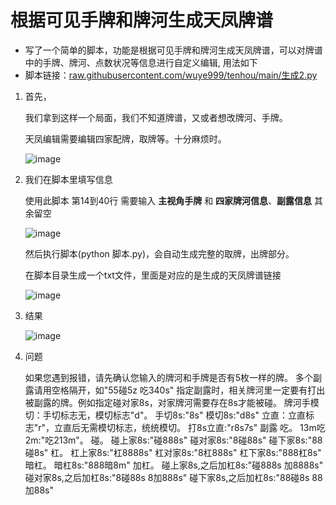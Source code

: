 # 根据可见手牌和牌河生成天凤牌谱
* 写了一个简单的脚本，功能是根据可见手牌和牌河生成天凤牌谱，可以对牌谱中的手牌、牌河、点数状况等信息进行自定义编辑, 用法如下
* 
  脚本链接：[raw.githubusercontent.com/wuye999/tenhou/main/生成2.py](https://raw.githubusercontent.com/wuye999/tenhou/main/%E7%94%9F%E6%88%902.py)

1. 首先，

    我们拿到这样一个局面，我们不知道牌谱，又或者想改牌河、手牌。
   
    天凤编辑需要编辑四家配牌，取牌等。十分麻烦时。

    ![image](https://github.com/wuye999/tenhou/assets/79479594/d414be09-0f5b-4b59-9e5b-ed350c1e6f7f)


2. 我们在脚本里填写信息

    使用此脚本 第14到40行 需要输入 **主视角手牌** 和 **四家牌河信息**、**副露信息** 其余留空

    ![image](https://github.com/wuye999/tenhou/assets/79479594/574e8768-6575-4fce-8bf6-614a3b32bb6a)

    然后执行脚本(python 脚本.py)，会自动生成完整的取牌，出牌部分。

    在脚本目录生成一个txt文件，里面是对应的是生成的天凤牌谱链接

    ![image](https://github.com/wuye999/tenhou/assets/79479594/b17103e0-9186-4272-b161-898f562749ee)

3. 结果

    ![image](https://github.com/wuye999/tenhou/assets/79479594/d92ea9ae-d9f6-4932-9459-af4927ee2d8d)

4. 问题

   如果您遇到报错，请先确认您输入的牌河和手牌是否有5枚一样的牌。
   多个副露请用空格隔开，如"55碰5z 吃340s"
  指定副露时，相关牌河里一定要有打出被副露的牌。例如指定碰对家8s，对家牌河需要存在8s才能被碰。
  牌河手模切：手切标志无，模切标志"d"。  手切8s:"8s"   模切8s:"d8s"
  立直：立直标志"r"，立直后无需模切标志，统统模切。   打8s立直:"r8s7s"
  副露
  吃。    13m吃2m:"吃213m"。
  碰。    碰上家8s:"碰888s"   碰对家8s:"8碰88s"    碰下家8s:"88碰8s"
  杠。    杠上家8s:"杠8888s"  杠对家8s:"8杠888s"   杠下家8s:"888杠8s"
  暗杠。  暗杠8s:"888暗8m"
  加杠。  碰上家8s,之后加杠8s:"碰888s 加8888s"   碰对家8s,之后加杠8s:"8碰88s 8加888s"   碰下家8s,之后加杠8s:"88碰8s 88加88s"

